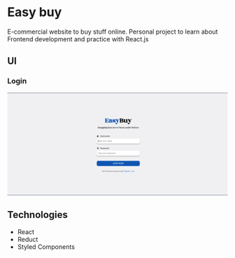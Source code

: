 # Easy buy

E-commercial website to buy stuff online. Personal project to learn about Frontend development and practice with React.js

## UI

### Login

![login](./img/login.png)

## Technologies

- React
- Reduct
- Styled Components
